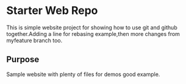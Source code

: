 # Starter Web Repo

This is simple website project for showing how to use git and github together.Adding a line for rebasing example,then more changes from myfeature branch too.

## Purpose

Sample website with plenty of files for demos good example.